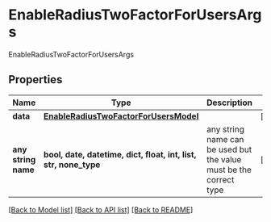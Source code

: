 # EnableRadiusTwoFactorForUsersArgs

EnableRadiusTwoFactorForUsersArgs

## Properties
Name | Type | Description | Notes
------------ | ------------- | ------------- | -------------
**data** | [**EnableRadiusTwoFactorForUsersModel**](EnableRadiusTwoFactorForUsersModel.md) |  | [optional] 
**any string name** | **bool, date, datetime, dict, float, int, list, str, none_type** | any string name can be used but the value must be the correct type | [optional]

[[Back to Model list]](../README.md#documentation-for-models) [[Back to API list]](../README.md#documentation-for-api-endpoints) [[Back to README]](../README.md)


